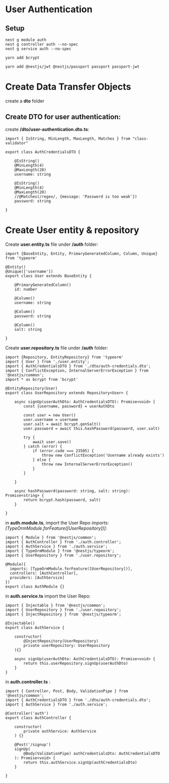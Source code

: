 # User Authentication

## Setup

```
nest g module auth
nest g controller auth --no-spec
nest g service auth --no-spec
```

```
yarn add bcrypt

yarn add @nestjs/jwt @nestjs/passport passport passport-jwt
```

# Create Data Transfer Objects

create a **dto** folder

## Create DTO for user authentication:

create **/dto/user-authentication.dto.ts**:

```
import { IsString, MinLength, MaxLength, Matches } from "class-validator"

export class AuthCredentialsDTO {

    @IsString()
    @MinLength(4)
    @MaxLength(20)
    username: string

    @IsString()
    @MinLength(4)
    @MaxLength(20)
    //@Matches(/regex/, {message: 'Password is too weak'})
    password: string

}
```

# Create User entity & repository

Create **user.entity.ts** file under **/auth** folder:

```
import {BaseEntity, Entity, PrimaryGeneratedColumn, Column, Unique} from 'typeorm'

@Entity()
@Unique(['username'])
export class User extends BaseEntity {

    @PrimaryGeneratedColumn()
    id: number

    @Column()
    username: string

    @Column()
    password: string

    @Column()
    salt: string

}
```

Create **user.repository.ts** file under **/auth** folder:

```
import {Repository, EntityRepository} from 'typeorm'
import { User } from './user.entity';
import { AuthCredentialsDTO } from './dto/auth-credentials.dto';
import { ConflictException, InternalServerErrorException } from '@nestjs/common';
import * as bcrypt from 'bcrypt'

@EntityRepository(User)
export class UserRepository extends Repository<User> {

    async signUp(userAuthDto: AuthCredentialsDTO): Promise<void> {
        const {username, password} = userAuthDto

        const user = new User()
        user.username = username
        user.salt = await bcrypt.genSalt()
        user.password = await this.hashPassword(password, user.salt)

        try {
            await user.save()
        } catch (error) {
            if (error.code === 23505) {
                throw new ConflictException('Username already exists')
            } else {
                throw new InternalServerErrorException()
            }
        }

    }

    async hashPassword(password: string, salt: string): Promise<string> {
        return bcrypt.hash(password, salt)
    }

}
```

in **auth.module.ts**, import the User Repo *imports: [TypeOrmModule.forFeature([UserRepository])]*:

```
import { Module } from '@nestjs/common';
import { AuthController } from './auth.controller';
import { AuthService } from './auth.service';
import { TypeOrmModule } from '@nestjs/typeorm';
import { UserRepository } from './user.repository';

@Module({
  imports: [TypeOrmModule.forFeature([UserRepository])],
  controllers: [AuthController],
  providers: [AuthService]
})
export class AuthModule {}
```

in **auth.service.ts** import the User Repo:

```
import { Injectable } from '@nestjs/common';
import { UserRepository } from './user.repository';
import { InjectRepository } from '@nestjs/typeorm';

@Injectable()
export class AuthService {

    constructor(
        @InjectRepository(UserRepository)
        private userRepository: UserRepository
    ){}

    async signUp(userAuthDto: AuthCredentialsDTO): Promise<void> {
        return this.userRepository.signUp(userAuthDto)
    }
}
```

in **auth.controller.ts** :

```
import { Controller, Post, Body, ValidationPipe } from '@nestjs/common';
import { AuthCredentialsDTO } from './dto/auth-credentials.dto';
import { AuthService } from './auth.service';

@Controller('auth')
export class AuthController {

    constructor(
        private authService: AuthService
    ) {}

    @Post('/signup')
    signUp(
        @Body(ValidationPipe) authCredentialsDto: AuthCredentialsDTO
    ): Promise<void> {        
        return this.authService.signUp(authCredentialsDto)
    }

}
```